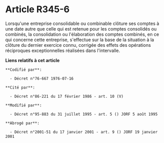 # Article R345-6

Lorsqu'une entreprise consolidable ou combinable clôture ses comptes à une date autre que celle qui est retenue pour les
comptes consolidés ou combinés, la consolidation ou l'élaboration des comptes combinés, en ce qui concerne cette entreprise,
s'effectue sur la base de la situation à la clôture du dernier exercice connu, corrigée des effets des opérations réciproques
exceptionnelles réalisées dans l'intervalle.

**Liens relatifs à cet article**

	**Codifié par**:

	  - Décret n°76-667 1976-07-16

	**Cité par**:

	  - Décret n°86-221 du 17 février 1986 - art. 10 (V)

	**Modifié par**:

	  - Décret n°95-883 du 31 juillet 1995 - art. 5 () JORF 5 août 1995

	**Abrogé par**:

	  - Décret n°2001-51 du 17 janvier 2001 - art. 9 () JORF 19 janvier 2001
